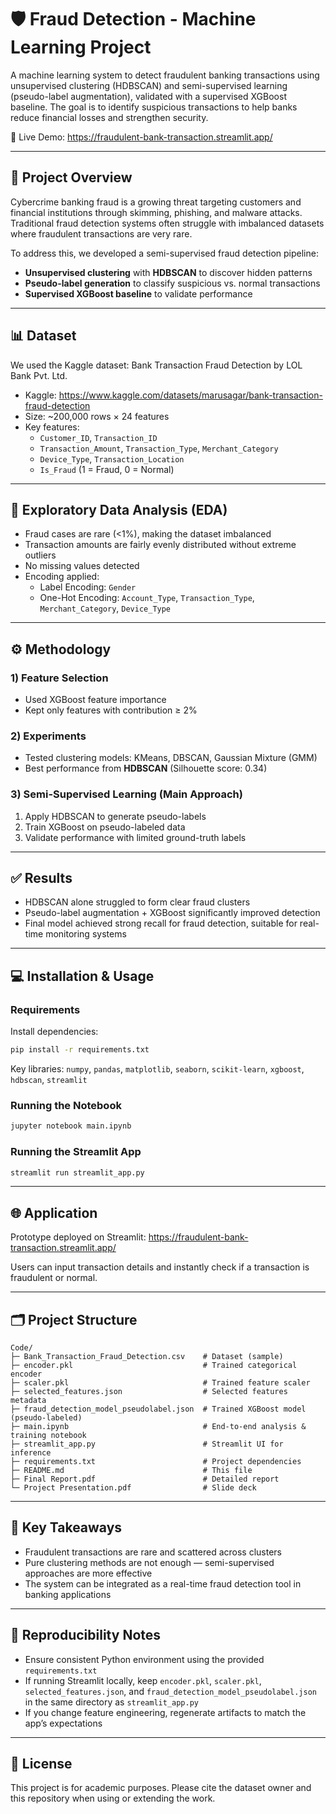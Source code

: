 # 🛡️ Fraud Detection - Machine Learning Project

A machine learning system to detect fraudulent banking transactions using unsupervised clustering (HDBSCAN) and semi-supervised learning (pseudo-label augmentation), validated with a supervised XGBoost baseline. The goal is to identify suspicious transactions to help banks reduce financial losses and strengthen security.

🚀 Live Demo: https://fraudulent-bank-transaction.streamlit.app/

---

## 📖 Project Overview

Cybercrime banking fraud is a growing threat targeting customers and financial institutions through skimming, phishing, and malware attacks. Traditional fraud detection systems often struggle with imbalanced datasets where fraudulent transactions are very rare.

To address this, we developed a semi-supervised fraud detection pipeline:

- **Unsupervised clustering** with **HDBSCAN** to discover hidden patterns
- **Pseudo-label generation** to classify suspicious vs. normal transactions
- **Supervised XGBoost baseline** to validate performance

---

## 📊 Dataset

We used the Kaggle dataset: Bank Transaction Fraud Detection by LOL Bank Pvt. Ltd.

- Kaggle: https://www.kaggle.com/datasets/marusagar/bank-transaction-fraud-detection
- Size: ~200,000 rows × 24 features
- Key features:
  - `Customer_ID`, `Transaction_ID`
  - `Transaction_Amount`, `Transaction_Type`, `Merchant_Category`
  - `Device_Type`, `Transaction_Location`
  - `Is_Fraud` (1 = Fraud, 0 = Normal)

---

## 🔎 Exploratory Data Analysis (EDA)

- Fraud cases are rare (<1%), making the dataset imbalanced
- Transaction amounts are fairly evenly distributed without extreme outliers
- No missing values detected
- Encoding applied:
  - Label Encoding: `Gender`
  - One-Hot Encoding: `Account_Type`, `Transaction_Type`, `Merchant_Category`, `Device_Type`

---

## ⚙️ Methodology

### 1) Feature Selection

- Used XGBoost feature importance
- Kept only features with contribution ≥ 2%

### 2) Experiments

- Tested clustering models: KMeans, DBSCAN, Gaussian Mixture (GMM)
- Best performance from **HDBSCAN** (Silhouette score: 0.34)

### 3) Semi-Supervised Learning (Main Approach)

1. Apply HDBSCAN to generate pseudo-labels
2. Train XGBoost on pseudo-labeled data
3. Validate performance with limited ground-truth labels

---

## ✅ Results

- HDBSCAN alone struggled to form clear fraud clusters
- Pseudo-label augmentation + XGBoost significantly improved detection
- Final model achieved strong recall for fraud detection, suitable for real-time monitoring systems

---

## 💻 Installation & Usage

### Requirements

Install dependencies:

```bash
pip install -r requirements.txt
```

Key libraries: `numpy`, `pandas`, `matplotlib`, `seaborn`, `scikit-learn`, `xgboost`, `hdbscan`, `streamlit`

### Running the Notebook

```bash
jupyter notebook main.ipynb
```

### Running the Streamlit App

```bash
streamlit run streamlit_app.py
```

---

## 🌐 Application

Prototype deployed on Streamlit: https://fraudulent-bank-transaction.streamlit.app/

Users can input transaction details and instantly check if a transaction is fraudulent or normal.

---

## 🗂️ Project Structure

```
Code/
├─ Bank_Transaction_Fraud_Detection.csv    # Dataset (sample)
├─ encoder.pkl                             # Trained categorical encoder
├─ scaler.pkl                              # Trained feature scaler
├─ selected_features.json                  # Selected features metadata
├─ fraud_detection_model_pseudolabel.json  # Trained XGBoost model (pseudo-labeled)
├─ main.ipynb                              # End-to-end analysis & training notebook
├─ streamlit_app.py                        # Streamlit UI for inference
├─ requirements.txt                        # Project dependencies
├─ README.md                               # This file
├─ Final Report.pdf                        # Detailed report
└─ Project Presentation.pdf                # Slide deck
```

---

## 📌 Key Takeaways

- Fraudulent transactions are rare and scattered across clusters
- Pure clustering methods are not enough — semi-supervised approaches are more effective
- The system can be integrated as a real-time fraud detection tool in banking applications

---

## 🔧 Reproducibility Notes

- Ensure consistent Python environment using the provided `requirements.txt`
- If running Streamlit locally, keep `encoder.pkl`, `scaler.pkl`, `selected_features.json`, and `fraud_detection_model_pseudolabel.json` in the same directory as `streamlit_app.py`
- If you change feature engineering, regenerate artifacts to match the app’s expectations

---

## 📝 License

This project is for academic purposes. Please cite the dataset owner and this repository when using or extending the work.
